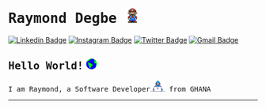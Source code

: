 # <samp> Raymond Degbe </samp><img src="./gif/mario_hello_big.gif" width="30px">

[![Linkedin Badge](https://img.shields.io/badge/LinkedIn-%230077B5.svg?&style=flat-square&logo=linkedin&logoColor=white&color=071A2C&link=https://www.linkedin.com/in/raymond-degbe-47b344215/)](https://www.linkedin.com/in/raymond-degbe-47b344215/)
[![Instagram Badge](https://img.shields.io/badge/Instagram-%23E4405F.svg?&style=flat-square&logo=instagram&logoColor=white&color=071A2C&link=https://www.instagram.com/r.degbe7)](https://www.instagram.com/r.degbe7/)
[![Twitter Badge](https://img.shields.io/badge/Twitter-%231877F2.svg?&style=flat-square&logo=twitter&logoColor=white&color=071A2C&link=https://twitter.com/r_degbe7)](https://twitter.com/r_degbe7)
[![Gmail Badge](https://img.shields.io/badge/Gmail-%231877F2.svg?&style=flat-square&logo=gmail&logoColor=white&color=071A2C&link=https://github.com/rdegbe)](rdegbe14@gmail.com)



## <samp>Hello World!</samp> <img src="./gif/earth.gif" width="22px">

<samp>I am Raymond,  a Software Developer<img src="./gif/developer.gif" width="30px"> from GHANA</samp>


---
